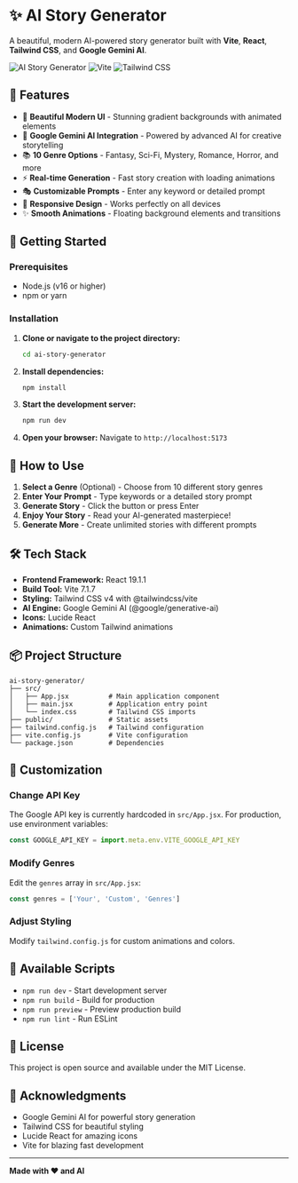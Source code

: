 # ✨ AI Story Generator

A beautiful, modern AI-powered story generator built with **Vite**, **React**, **Tailwind CSS**, and **Google Gemini AI**.

![AI Story Generator](https://img.shields.io/badge/React-19.1.1-blue) ![Vite](https://img.shields.io/badge/Vite-7.1.7-purple) ![Tailwind CSS](https://img.shields.io/badge/Tailwind-v4-cyan)

## 🌟 Features

- 🎨 **Beautiful Modern UI** - Stunning gradient backgrounds with animated elements
- 🤖 **Google Gemini AI Integration** - Powered by advanced AI for creative storytelling
- 📚 **10 Genre Options** - Fantasy, Sci-Fi, Mystery, Romance, Horror, and more
- ⚡ **Real-time Generation** - Fast story creation with loading animations
- 🎭 **Customizable Prompts** - Enter any keyword or detailed prompt
- 📱 **Responsive Design** - Works perfectly on all devices
- ✨ **Smooth Animations** - Floating background elements and transitions

## 🚀 Getting Started

### Prerequisites

- Node.js (v16 or higher)
- npm or yarn

### Installation

1. **Clone or navigate to the project directory:**
   ```bash
   cd ai-story-generator
   ```

2. **Install dependencies:**
   ```bash
   npm install
   ```

3. **Start the development server:**
   ```bash
   npm run dev
   ```

4. **Open your browser:**
   Navigate to `http://localhost:5173`

## 🎯 How to Use

1. **Select a Genre** (Optional) - Choose from 10 different story genres
2. **Enter Your Prompt** - Type keywords or a detailed story prompt
3. **Generate Story** - Click the button or press Enter
4. **Enjoy Your Story** - Read your AI-generated masterpiece!
5. **Generate More** - Create unlimited stories with different prompts

## 🛠️ Tech Stack

- **Frontend Framework:** React 19.1.1
- **Build Tool:** Vite 7.1.7
- **Styling:** Tailwind CSS v4 with @tailwindcss/vite
- **AI Engine:** Google Gemini AI (@google/generative-ai)
- **Icons:** Lucide React
- **Animations:** Custom Tailwind animations

## 📦 Project Structure

```
ai-story-generator/
├── src/
│   ├── App.jsx          # Main application component
│   ├── main.jsx         # Application entry point
│   └── index.css        # Tailwind CSS imports
├── public/              # Static assets
├── tailwind.config.js   # Tailwind configuration
├── vite.config.js       # Vite configuration
└── package.json         # Dependencies
```

## 🎨 Customization

### Change API Key
The Google API key is currently hardcoded in `src/App.jsx`. For production, use environment variables:

```javascript
const GOOGLE_API_KEY = import.meta.env.VITE_GOOGLE_API_KEY
```

### Modify Genres
Edit the `genres` array in `src/App.jsx`:

```javascript
const genres = ['Your', 'Custom', 'Genres']
```

### Adjust Styling
Modify `tailwind.config.js` for custom animations and colors.

## 🔧 Available Scripts

- `npm run dev` - Start development server
- `npm run build` - Build for production
- `npm run preview` - Preview production build
- `npm run lint` - Run ESLint

## 📝 License

This project is open source and available under the MIT License.

## 🙏 Acknowledgments

- Google Gemini AI for powerful story generation
- Tailwind CSS for beautiful styling
- Lucide React for amazing icons
- Vite for blazing fast development

---

**Made with ❤️ and AI**
